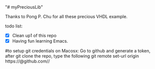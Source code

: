 "# myPreciousLib" 

Thanks to Pong P. Chu for all these precious VHDL example.

todo list:
- [x] Clean up1 of this repo
- [x] Having fun learning Emacs.

#to setup git credentials on Macosx:
Go to github and generate a token,
after git clone the repo, type the following
git remote set-url origin https://<token>@github.com/<username>/<repo>
